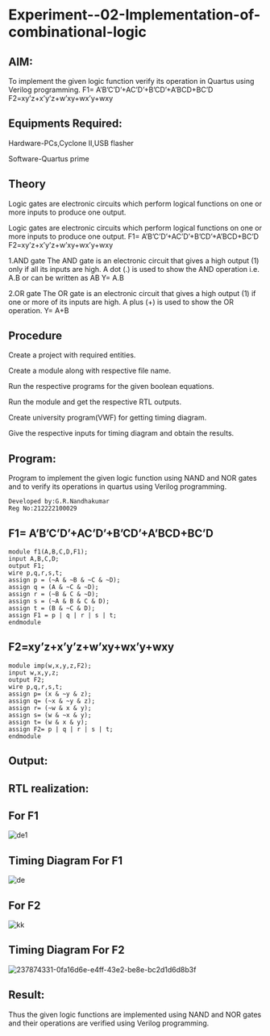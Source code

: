 # Experiment--02-Implementation-of-combinational-logic
## AIM:
To implement the given logic function verify its operation in Quartus using Verilog programming. F1= A’B’C’D’+AC’D’+B’CD’+A’BCD+BC’D F2=xy’z+x’y’z+w’xy+wx’y+wxy
## Equipments Required:
Hardware-PCs,Cyclone II,USB flasher

Software-Quartus prime

## Theory
Logic gates are electronic circuits which perform logical functions on one or more inputs to produce one output.

Logic gates are electronic circuits which perform logical functions on one or more inputs to produce one output.
F1= A’B’C’D’+AC’D’+B’CD’+A’BCD+BC’D
F2=xy’z+x’y’z+w’xy+wx’y+wxy


1.AND gate The AND gate is an electronic circuit that gives a high output (1) only if all its inputs are high. A dot (.) is used to show the AND operation i.e. A.B or can be written as AB Y= A.B

2.OR gate The OR gate is an electronic circuit that gives a high output (1) if one or more of its inputs are high. A plus (+) is used to show the OR operation. Y= A+B


## Procedure

Create a project with required entities.

Create a module along with respective file name.

Run the respective programs for the given boolean equations.

Run the module and get the respective RTL outputs.

Create university program(VWF) for getting timing diagram.

Give the respective inputs for timing diagram and obtain the results.

## Program:
Program to implement the given logic function using NAND and NOR gates and to verify its operations in quartus using Verilog programming.

```
Developed by:G.R.Nandhakumar
Reg No:212222100029
```
## F1= A’B’C’D’+AC’D’+B’CD’+A’BCD+BC’D
```
module f1(A,B,C,D,F1);
input A,B,C,D;
output F1;
wire p,q,r,s,t;
assign p = (~A & ~B & ~C & ~D);
assign q = (A & ~C & ~D);
assign r = (~B & C & ~D);
assign s = (~A & B & C & D);
assign t = (B & ~C & D);
assign F1 = p | q | r | s | t;
endmodule
```
## F2=xy’z+x’y’z+w’xy+wx’y+wxy
```
module imp(w,x,y,z,F2);
input w,x,y,z;
output F2;
wire p,q,r,s,t;
assign p= (x & ~y & z);
assign q= (~x & ~y & z);
assign r= (~w & x & y);
assign s= (w & ~x & y);
assign t= (w & x & y);
assign F2= p | q | r | s | t;
endmodule
```
## Output:
## RTL realization:
## For F1
![de1](https://github.com/Nandhakumar1313/Experiment--04-Implementation-of-combinational-logic-using-universal-gates/assets/120230694/706d09cd-5d77-48a4-880c-7b62b533e007)

## Timing Diagram For F1
![de](https://github.com/Nandhakumar1313/Experiment--04-Implementation-of-combinational-logic-using-universal-gates/assets/120230694/69c68c37-dc65-4252-991d-ea124ba65620)

## For F2
![kk](https://github.com/Nandhakumar1313/Experiment--04-Implementation-of-combinational-logic-using-universal-gates/assets/120230694/195be91e-8b01-4239-ba00-0115fe2bb07e)

## Timing Diagram For F2
![237874331-0fa16d6e-e4ff-43e2-be8e-bc2d1d6d8b3f](https://github.com/Nandhakumar1313/Experiment--04-Implementation-of-combinational-logic-using-universal-gates/assets/120230694/37ab8b95-e837-4b49-982f-4894aba68829)


## Result:
Thus the given logic functions are implemented using NAND and NOR gates and their operations are verified using Verilog programming.
